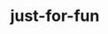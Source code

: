 ---
layout: posts_by_category
categories: just-for-fun
title: just-for-fun
permalink: /category/just-for-fun
---